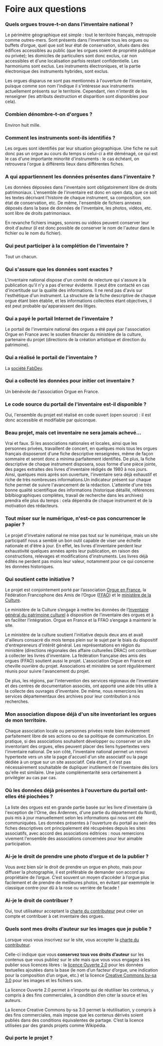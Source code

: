 # Foire aux questions

### Quels orgues trouve-t-on dans l'inventaire national ?
Le périmètre géographique est simple : tout le territoire français, métropole comme outres-mers.
Sont présents dans l'inventaire tous les orgues ou buffets d’orgue, quel que soit leur état de conservation, situés dans des édifices accessibles au public (que les orgues soient de propriété publique ou privée); les domiciles de particuliers sont donc exclus, car non accessibles et d'une localisation parfois restant confidentielle.
Les harmoniums sont exclus. Les instruments électroniques, et la partie électronique des instruments hybrides, sont exclus.

Les orgues disparus ne sont pas mentionnés à l'ouverture de l'inventaire, puisque comme son nom l'indique il s'intéresse aux instruments actuellement présents sur le territoire. Cependant, rien n'interdit de les renseigner (les attributs destruction et disparition sont disponibles pour cela).

### Combien dénombre-t-on d'orgues ?
Environ huit mille.

### Comment les instruments sont-ils identifiés  ?
Les orgues sont identifiés par leur situation géographique. Une fiche ne suit donc pas un orgue au cours du temps si celui-ci a été déménagé, ce qui est le cas d'une importante minorité d'instruments : le cas échéant, on retrouvera l'orgue à différents lieux dans différentes fiches.

### A qui appartiennent les données présentes dans l'inventaire ?
Les données déposées dans l'inventaire sont obligatoirement libre de droits patrimoniaux. L'ensemble de l'inventaire est donc en open data, que ce soit les textes décrivant l'histoire de chaque instrument, sa composition, son état de conservation, etc. De même, l'ensemble de fichiers annexes déposés dans la base de données de l'inventaire, les photos, vidéos, etc. sont libre de droits patrimoniaux.

En revanche fichiers images, sonores ou vidéos peuvent conserver leur droit d'auteur (il est donc possible de conserver le nom de l'auteur dans le fichier ou le nom du fichier).

### Qui peut participer à la complétion de l'inventaire ?
Tout un chacun.

### Qui s'assure que les données sont exactes ?
L'inventaire national dispose d'un comité de relecture qui s'assure à la publication qu'il n'y a pas d'erreur évidente. Il peut être contacté en cas d'incertitude sur la qualité des informations. Il ne rend pas d'avis sur l'esthétique d'un instrument.
La structure de la fiche descriptive de chaque orgue étant bien établie, et les informations collectées étant objectives, il est peut probable qu'apparaissent des litiges.

### Qui a payé le portail Internet de l'inventaire ?
Le portail de l'inventaire national des orgues a été payé par l'association Orgue en France avec le soutien financier du ministère de la culture, partenaire du projet (directions de la création artistique et direction du patrimoine).

### Qui a réalisé le portail de l'inventaire ?
La [société FabDev](https://fabdev.fr/).

### Qui a collecté les données pour initier cet inventaire ?
Un bénévole de l'association Orgue en France.

### Le code source du portail de l'inventaire est-il disponible ?
Oui, l'ensemble du projet est réalisé en code ouvert (open source) : il est donc accessible et modifiable par quiconque.

### Beau projet, mais cet inventaire ne sera jamais achevé...
Vrai et faux. Si les associations nationales et locales, ainsi que les personnes privées, travaillent de concert, en quelques mois tous les orgues français disposeront d'une fiche descriptive renseignées, même de façon sommaire et seront donc a minima parfaitement identifiés. De plus, la fiche descriptive de chaque instrument disposera, sous forme d'une pièce jointe, des pages extraites des livres d'inventaire rédigés de 1980 à nos jours. Ainsi, quelques mois après son ouverture, l'inventaire sera déjà exhaustif et riche de très nombreuses informations.Un indicateur présent sur chaque fiche permet de suivre l'avancement de la rédaction.
L'atteinte d'une très bonne qualité scientifique des informations (historique détaillé, références biblbiographiques complètes, travail de recherche dans les archives) prendra elle plus du temps : cela dépendra de chaque instrument et de la motivation des rédacteurs.

### Tout miser sur le numérique, n'est-ce pas concurrencer le papier ?
Le projet d'invetaire national ne mise pas tout sur le numérique, mais un site participatif nous a semblé un bon outil capable de viser une échelle nationale et d'être à jour. En effet, les livres d'inventaire perdent leur exhaustivité quelques années après leur publication, en raison des constructions, relevages et modifications d'instruments.
Les livres déjà édités ne perdent pas moins leur valeur, notamment pour ce qui concerne les données historiques.

### Qui soutient cette initiative ?
Le projet est conjointement porté par l’association [Orgue en France](http://orgue-en-france.org/), la Fédération Francophone des Amis
de l’Orgue ([FFAO](http://ffao.com/)) et le [ministère de la Culture](http://www.culture.gouv.fr/).

Le ministère de la Culture s’engage à mettre les données de
l’[Inventaire général du patrimoine culturel](http://www.inventaire.culture.gouv.fr/) à disposition de l’inventaire des orgues et à en faciliter l’intégration. Orgue en
France et la FFAO s’engage à maintenir le site.

Le ministère de la culture soutient l'initiative depuis deux ans et avait d'ailleurs consacré dix mois temps plein sur le sujet par le biais du dispositif d'entrepreneurs d'intérêt général.
Les représentations en région du ministère (directions régionales des affaire culturelles DRAC) ont contribuer à collecter les livres d'inventaire.
La fédération française des amis des orgues (FFAO) soutient aussi le projet.
L'association Orgue en France est cheville ouvrière du projet.
Associations et ministère se sont régulièrement réunis pour suivre l'avancement du projet.

De plus, les régions, par l'intervention des services régionaux de l'inventaire et des centres de documentation associés, ont apporté une aide très utile à la collecte des ouvrages d'inventaire.
De même, nous remercions les services départementaux des archives pour leur contribution à nos recherches.

### Mon association dispose déjà d'un site inventoriant les orgues de mon territoire.
Chaque association locale ou personnes privées reste bien évidemment parfaitement libre de ses actions ou de sa politique de communication.
En pratique, si des associations souhaitent développer ou conserver un site inventoriant des orgues, elles peuvent placer des liens hypertextes vers l'inventaire national.
De son côté, l'inventaire national permet un renvoi hypertexte vers un site la page d'accueil d'un site associatif ou la page dédiée à un orgue sur un site associatif.
Cela étant, il n'est pas nécessairement souhaitable de dupliquer inutilement de l'inventaire dès lors qu'elle est similaire. Une juste complémentarité sera certainement à privilégier au cas par cas.

### Où les données déjà présentes à l'ouverture du portail ont-elles été piochées ?
La liste des orgues est en grande partie basée sur les livre d'inventaire (à l'exception de l'Orne, des Ardennes, d'une partie du département du Nord), puis mis à jour manuellement selon les informations qui nous ont été communiquées.
Les données présentes à l'ouverture du portail au sein des fiches descriptives ont principalement été récupérées depuis les sites associatifs, avec accord des associations éditrices : nous remercions vivement l'ensemble des associations concernées pour leur aimable participation.

### Ai-je le droit de prendre une photo d’orgue et de la publier ?

Vous avez bien sûr le droit de prendre un orgue en photo, mais pour diffuser la photographie, il est préférable de demander son accord au propriétaire de l’orgue. C’est souvent un moyen d’accéder à l’orgue
plus facilement et de prendre de meilleures photos, en évitant par exemmple le classique contre-jour dû à la rose ou verrière de facade !

### Ai-je le droit de contribuer ?

Oui, tout utilisateur acceptant la [charte du
contributeur](charte-du-contributeur.md) peut créer un compte et
contribuer à cet inventaire des orgues.

### Quels sont mes droits d’auteur sur les images que je publie ?

Lorsque vous vous inscrivez sur le site, vous accepter la [charte du
contributeur](charte-du-contributeur.md).

Celle-ci indique que vous **conservez tous vos droits d’auteur** sur les
contenus que vous publiez sur le site mais que vous vous engagez à les
publier sous licences libres : la [licence
Ouverte 2.0](https://www.etalab.gouv.fr/wp-content/uploads/2017/04/ETALAB-Licence-Ouverte-v2.0.pdf)
pour les données textuelles ajoutées dans la base (le nom d’un facteur
d’orgue, une indication pour la composition d’un orgue, etc.) et la
licence [Creative Commons
by-sa 3.0](https://creativecommons.org/licenses/by-sa/3.0/fr/) pour les
images et les fichiers son.

La licence Ouverte 2.0 permet à n’importe qui de réutiliser les
contenus, y compris à des fins commerciales, à condition d’en citer la
source et les auteurs.

La licence Creative Commons by-sa 3.0 permet la réutilisation, y compris
à des fins commerciales, mais impose que les contenus dérivés soient
publiés dans des conditions équivalentes de partage. C’est la licence
utilisées par des grands projets comme Wikipédia.

### Qui porte le projet ?



